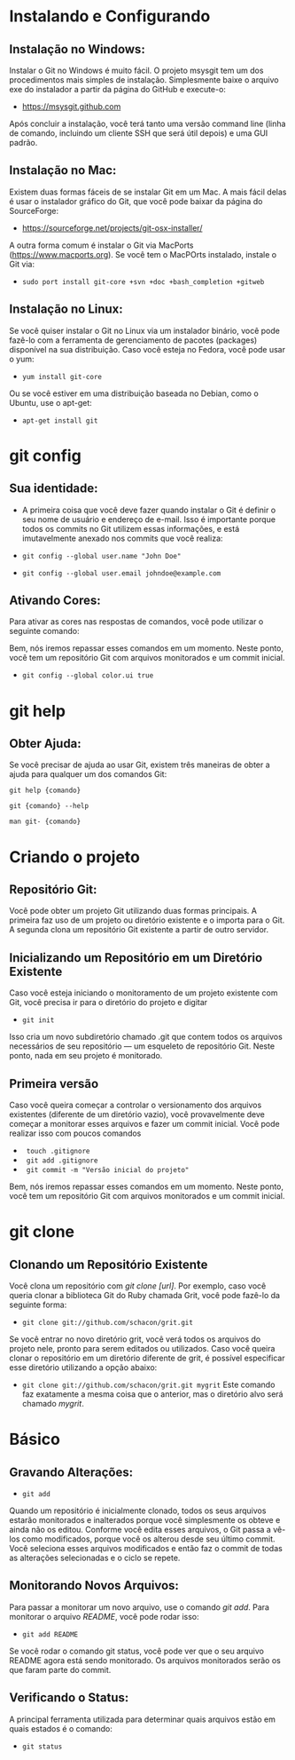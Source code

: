 # Instalando e Configurando

## Instalação no Windows:

Instalar o Git no Windows é muito fácil. O projeto msysgit tem um dos procedimentos mais simples de instalação. Simplesmente baixe o arquivo exe do instalador a partir da página do GitHub e execute-o:

* https://msysgit.github.com

Após concluir a instalação, você terá tanto uma versão command line (linha de comando, incluindo um cliente SSH que será útil depois) e uma GUI padrão.

## Instalação no Mac:

Existem duas formas fáceis de se instalar Git em um Mac. A mais fácil delas é usar o instalador gráfico do Git, que você pode baixar da página do SourceForge:

* https://sourceforge.net/projects/git-osx-installer/

A outra forma comum é instalar o Git via MacPorts (https://www.macports.org). Se você tem o MacPOrts instalado, instale o Git via:

* `sudo port install git-core +svn +doc +bash_completion +gitweb`

## Instalação no Linux:

Se você quiser instalar o Git no Linux via um instalador binário, você pode fazê-lo com a ferramenta de gerenciamento de pacotes (packages) disponível na sua distribuição. Caso você esteja no Fedora, você pode usar o yum:

* `yum install git-core`

Ou se você estiver em uma distribuição baseada no Debian, como o Ubuntu, use o apt-get:

* `apt-get install git`

# git config

## Sua identidade:

* A primeira coisa que você deve fazer quando instalar o Git é definir o seu nome de usuário e endereço de e-mail. Isso é importante porque todos os commits no Git utilizem essas informações, e está imutavelmente anexado nos commits que você realiza:

* `git config --global user.name "John Doe"`
* `git config --global user.email johndoe@example.com`

## Ativando Cores:

Para ativar as cores nas respostas de comandos, você pode utilizar o seguinte comando:

Bem, nós iremos repassar esses comandos em um momento. Neste ponto, você tem um repositório Git com arquivos monitorados e um commit inicial.

* `git config --global color.ui true`

# git help

## Obter Ajuda:

Se você precisar de ajuda ao usar Git, existem três maneiras de obter a ajuda para qualquer um dos comandos Git:

`git help {comando}`

`git {comando} --help`

`man git- {comando}`

# Criando o projeto

## Repositório Git:

Você pode obter um projeto Git utilizando duas formas principais. A primeira faz uso de um projeto ou diretório existente e o importa para o Git. A segunda clona um repositório Git existente a partir de outro servidor.

## Inicializando um Repositório em um Diretório Existente

Caso você esteja iniciando o monitoramento de um projeto existente com Git, você precisa ir para o diretório do projeto e digitar

* `git init`

Isso cria um novo subdiretório chamado .git que contem todos os arquivos necessários de seu repositório — um esqueleto de repositório Git. Neste ponto, nada em seu projeto é monitorado.

## Primeira versão

Caso você queira começar a controlar o versionamento dos arquivos existentes (diferente de um diretório vazio), você provavelmente deve começar a monitorar esses arquivos e fazer um commit inicial. Você pode realizar isso com poucos comandos

* ` touch .gitignore`
* ` git add .gitignore`
* ` git commit -m "Versão inicial do projeto"`

Bem, nós iremos repassar esses comandos em um momento. Neste ponto, você tem um repositório Git com arquivos monitorados e um commit inicial.

# git clone

## Clonando um Repositório Existente

Você clona um repositório com *git clone [url]*. Por exemplo, caso você queria clonar a biblioteca Git do Ruby chamada Grit, você pode fazê-lo da seguinte forma:

* `git clone git://github.com/schacon/grit.git`

Se você entrar no novo diretório grit, você verá todos os arquivos do projeto nele, pronto para serem editados ou utilizados. Caso você queira clonar o repositório em um diretório diferente de grit, é possível especificar esse diretório utilizando a opção abaixo:

* `git clone git://github.com/schacon/grit.git mygrit`
Este comando faz exatamente a mesma coisa que o anterior, mas o diretório alvo será chamado *mygrit*.

# Básico

## Gravando Alterações:

* `git add`

Quando um repositório é inicialmente clonado, todos os seus arquivos estarão monitorados e inalterados porque você simplesmente os obteve e ainda não os editou. Conforme você edita esses arquivos, o Git passa a vê-los como modificados, porque você os alterou desde seu último commit. Você seleciona esses arquivos modificados e então faz o commit de todas as alterações selecionadas e o ciclo se repete.

## Monitorando Novos Arquivos:

Para passar a monitorar um novo arquivo, use o comando *git add*. Para monitorar o arquivo *README*, você pode rodar isso:

* `git add README`

Se você rodar o comando git status, você pode ver que o seu arquivo README agora está sendo monitorado. Os arquivos monitorados serão os que faram parte do commit.

## Verificando o Status:

A principal ferramenta utilizada para determinar quais arquivos estão em quais estados é o comando:

* `git status`



